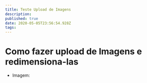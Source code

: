 ```yaml
---
title: Teste Upload de Imagens
description: 
published: true
date: 2020-05-05T23:56:54.928Z
tags: 
---
```


# Como fazer upload de Imagens e redimensiona-las

* Imagem:

